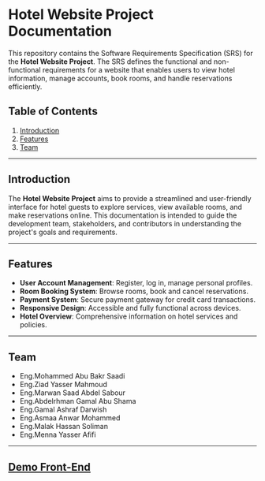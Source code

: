 # Hotel Website Project Documentation

This repository contains the Software Requirements Specification (SRS) for the **Hotel Website Project**. The SRS defines the functional and non-functional requirements for a website that enables users to view hotel information, manage accounts, book rooms, and handle reservations efficiently.

## Table of Contents

1. [Introduction](#introduction)
2. [Features](#features)
3. [Team](#team)

---

## Introduction

The **Hotel Website Project** aims to provide a streamlined and user-friendly interface for hotel guests to explore services, view available rooms, and make reservations online. This documentation is intended to guide the development team, stakeholders, and contributors in understanding the project's goals and requirements.

---

## Features

- **User Account Management**: Register, log in, manage personal profiles.
- **Room Booking System**: Browse rooms, book and cancel reservations.
- **Payment System**: Secure payment gateway for credit card transactions.
- **Responsive Design**: Accessible and fully functional across devices.
- **Hotel Overview**: Comprehensive information on hotel services and policies.

---

## Team

- Eng.Mohammed Abu Bakr Saadi
- Eng.Ziad Yasser Mahmoud
- Eng.Marwan Saad Abdel Sabour
- Eng.Abdelrhman Gamal Abu Shama
- Eng.Gamal Ashraf Darwish
- Eng.Asmaa Anwar Mohammed
- Eng.Malak Hassan Soliman
- Eng.Menna Yasser Afifi

---

## [Demo Front-End](https://menna-23.github.io/SE/docs/E-hotel/index.html)



  

